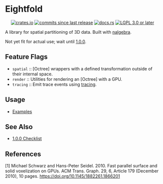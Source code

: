 # Eightfold

<p align="center">
  <a href="https://crates.io/crates/eightfold"><img src="https://img.shields.io/crates/v/eightfold" alt="crates.io"/></a>
  <a href="https://github.com/SignalWalker/eightfold/commits/main"><img src="https://img.shields.io/github/commits-since/SignalWalker/eightfold/0.1.0" alt="commits since last release"/></a>
  <a href="https://docs.rs/eightfold"><img src="https://img.shields.io/docsrs/eightfold" alt="docs.rs"/></a>
  <a href="https://opensource.org/licenses/lgpl-license"><img src="https://img.shields.io/crates/l/eightfold" alt="LGPL 3.0 or later"/></a>
</p>

A library for spatial partitioning of 3D data. Built with [nalgebra](https://nalgebra.org).

Not yet fit for actual use; wait until [1.0.0](https://github.com/SignalWalker/eightfold/issues/1).

## Feature Flags

* `spatial` :: [Octree] wrappers with a defined transformation outside of their internal space.
* `render` :: Utilities for rendering an [Octree] with a GPU.
* `tracing` :: Emit trace events using [tracing](https://github.com/tokio-rs/tracing).

## Usage

* [Examples](./samples)

## See Also

* [1.0.0 Checklist](https://github.com/SignalWalker/eightfold/issues/1)

## References

\[1\] Michael Schwarz and Hans-Peter Seidel. 2010. Fast parallel surface and solid voxelization on GPUs. ACM Trans. Graph. 29, 6, Article 179 (December 2010), 10 pages. <https://doi.org/10.1145/1882261.1866201>
